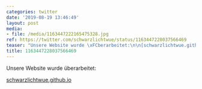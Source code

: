 ```yaml
---
categories: twitter
date: '2019-08-19 13:46:49'
layout: post
media:
- file: /media/1163447222165475328.jpg
ref: https://twitter.com/schwarzlichtwue/status/1163447228037566469
teaser: "Unsere Website wurde \xFCberarbeitet:\n\n[schwarzlichtwue.github.io](https://schwarzlichtwue.github.io/) "
title: 1163447228037566469
---
```

Unsere Website wurde überarbeitet:

[schwarzlichtwue.github.io](https://schwarzlichtwue.github.io/) 